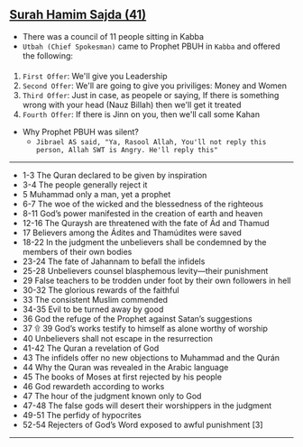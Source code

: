 ## [Surah Hamim Sajda (41)](https://www.youtube.com/watch?v=96Q6E9vXnjk)
* There was a council of 11 people sitting in Kabba
* `Utbah (Chief Spokesman)` came to Prophet PBUH in `Kabba` and offered the following:

####
1. `First Offer`: We'll give you Leadership
2. `Second Offer`: We'll are going to give you priviliges: Money and Women
3. `Third Offer`: Just in case, as peopele or saying, If there is something wrong with your head (Nauz Billah) then we'll get it treated
4. `Fourth Offer`: If there is Jinn on you, then we'll call some Kahan


* Why Prophet PBUH was silent?
    * `Jibrael AS said, "Ya, Rasool Allah, You'll not reply this person, Allah SWT is Angry. He'll reply this"`

***

* 1-3 The Quran declared to be given by inspiration
* 3-4 The people generally reject it
* 5 Muhammad only a man, yet a prophet
* 6-7 The woe of the wicked and the blessedness of the righteous
* 8-11 God’s power manifested in the creation of earth and heaven
* 12-16 The Quraysh are threatened with the fate of Ád and Thamud
* 17 Believers among the Ádites and Thamúdites were saved
* 18-22 In the judgment the unbelievers shall be condemned by the members of their own bodies
* 23-24 The fate of Jahannam to befall the infidels
* 25-28 Unbelievers counsel blasphemous levity—their punishment
* 29 False teachers to be trodden under foot by their own followers in hell
* 30-32 The glorious rewards of the faithful
* 33 The consistent Muslim commended
* 34-35 Evil to be turned away by good
* 36 God the refuge of the Prophet against Satan’s suggestions
* 37 ۩ 39 God’s works testify to himself as alone worthy of worship
* 40 Unbelievers shall not escape in the resurrection
* 41-42 The Quran a revelation of God
* 43 The infidels offer no new objections to Muhammad and the Qurán
* 44 Why the Quran was revealed in the Arabic language
* 45 The books of Moses at first rejected by his people
* 46 God rewardeth according to works
* 47 The hour of the judgment known only to God
* 47-48 The false gods will desert their worshippers in the judgment
* 49-51 The perfidy of hypocrites
* 52-54 Rejecters of God’s Word exposed to awful punishment [3]

***
